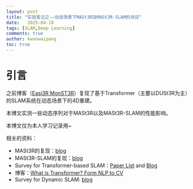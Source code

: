 ```yaml
---
layout: post
title: "实验笔记之——动态场景下MASt3R及MASt3R-SLAM的测试"
date:   2025-04-18
tags: [SLAM,Deep Learning]
comments: true
author: kwanwaipang
toc: true
---
```



<!-- * 目录
{:toc} -->


<!-- !!!!!!!!!!!!!!!!!!!!!!!!!!!!!!!!!!!!!!!!!!!!!!!!!!!!!!!!!!!!!!!!!!!!!!!!!!!!!!!!!!!!!!!!!!!!!!!!!!!!!!!!!!!!!!!!!!!!!!!!!!! -->
# 引言

之前博客（[Easi3R](https://kwanwaipang.github.io/Easi3R/),[MonST3R](https://kwanwaipang.github.io/MonST3R/)）复现了基于Transformer（主要以DUSt3R为主）的SLAM系统在动态场景下的4D重建。

本博文实测一些动态序列对于MASt3R以及MASt3R-SLAM的性能影响。

本博文仅为本人学习记录用~


相关的资料：
* MASt3R的复现：[blog](https://kwanwaipang.github.io/File/Blogs/Poster/MASt3R-SLAM.html#mast3r%E5%AE%9E%E9%AA%8C%E6%B5%8B%E8%AF%95)
* MASt3R-SLAM的复现：[blog](https://kwanwaipang.github.io/MASt3R-SLAM/)
* Survey for Transformer-based SLAM：[Paper List](https://github.com/KwanWaiPang/Awesome-Transformer-based-SLAM) and [Blog](https://kwanwaipang.github.io/Transformer_SLAM/)
* 博客：[What is Transformer? Form NLP to CV](https://kwanwaipang.github.io/Transformer/)
* Survey for Dynamic SLAM: [blog](https://kwanwaipang.github.io/Dynamic-SLAM/)


# 

